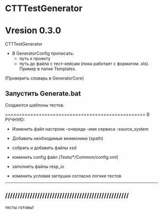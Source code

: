 # CTTTestGenerator
# Vresion 0.3.0
CTTTestGenerator


- В GeneratorConfig прописать:
	- путь к проекту
	- путь до файла с тест-кейсам (пока работает с форматом .xls). Пример в папке Templates.

(Проверить словарь в GeneratorCore)

## Запустить Generate.bat
Создаются шаблоны тестов.


==================================================
В РУЧНУЮ:
- Изменить файл настроек
	-очереди
	-имя сервиса
	-source_system

- Добавить необходимые мнемоники (xpath)
- собрать и добавить файлы xsd
- изменить config файл (Tests/*/Common/config.xml)
- заполнить файлы resp_io
- изменить условия заглушки согласно логике тестов
--------------------------------------------------
//////////////////////////////////////////////////
--------------------------------------------------
тесты готовы!